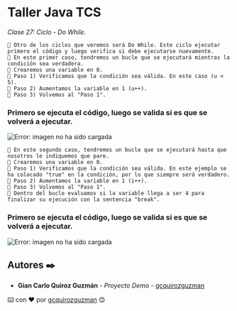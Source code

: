 # Taller Java TCS

_Clase 27: Ciclo - Do While._

```
📢 Otro de los ciclos que veremos será Do While. Este ciclo ejecutar primero el código y luego verifica si debe ejecutarse nuevamente.
📢 En este primer caso, tendremos un bucle que se ejecutará mientras la condición sea verdadera.
📢 Crearemos una variable en 0.
📢 Paso 1) Verificamos que la condición sea válida. En este caso (u < 5).
📢 Paso 2) Aumentamos la variable en 1 (u++). 
📢 Paso 3) Volvemos al "Paso 1".
```

### Primero se ejecuta el código, luego se valida si es que se volverá a ejecutar.

![Error: imagen no ha sido cargada](https://github.com/gcquirozguzman/java-tcs-202001/blob/Clase-27/imagenes/pagina_27_2.png)

```
📢 En este segundo caso, tendremos un bucle que se ejecutará hasta que nosotros le indiquemos que pare.
📢 Crearemos una variable en 0.
📢 Paso 1) Verificamos que la condición sea válida. En este ejemplo se ha colocado "true" en la condición, por lo que siempre será verdadero.
📢 Paso 2) Aumentamos la variable en 1 (i++).
📢 Paso 3) Volvemos al "Paso 1".
📢 Dentro del bucle evaluamos si la variable llega a ser 4 para finalizar su ejecución con la sentencia "break".
```

### Primero se ejecuta el código, luego se valida si es que se volverá a ejecutar.

![Error: imagen no ha sido cargada](https://github.com/gcquirozguzman/java-tcs-202001/blob/Clase-27/imagenes/pagina_27_1.png)

## Autores ✒️

* **Gian Carlo Quiroz Guzmán** - *Proyecto Demo* - [gcquirozguzman](https://github.com/gcquirozguzman)



⌨️ con ❤️ por [gcquirozguzman](https://github.com/gcquirozguzman) 😊
